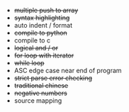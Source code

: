 - ~~multiple push to array~~
- ~~syntax highlighting~~
- auto indent / format
- ~~compile to python~~
- compile to c
- ~~logical and / or~~
- ~~for loop with iterator~~
- ~~while loop~~
- ASC edge case near end of program
- ~~strict parse error checking~~
- ~~traditional chinese~~
- ~~negative numbers~~
- source mapping
